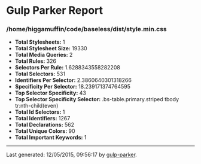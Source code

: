 # Gulp Parker Report


### /home/higgamuffin/code/baseless/dist/style.min.css

- **Total Stylesheets:** 1
- **Total Stylesheet Size:** 19330
- **Total Media Queries:** 2
- **Total Rules:** 326
- **Selectors Per Rule:** 1.6288343558282208
- **Total Selectors:** 531
- **Identifiers Per Selector:** 2.3860640301318266
- **Specificity Per Selector:** 18.239171374764595
- **Top Selector Specificity:** 43
- **Top Selector Specificity Selector:** .bs-table.primary.striped tbody tr:nth-child(even)
- **Total Id Selectors:** 1
- **Total Identifiers:** 1267
- **Total Declarations:** 562
- **Total Unique Colors:** 90
- **Total Important Keywords:** 1

* * *

Last generated: 12/05/2015, 09:56:17 by [gulp-parker](https://github.com/PavelDemyanenko/gulp-parker).
